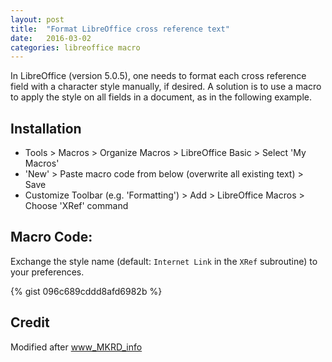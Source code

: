 ```yaml
---
layout: post
title:  "Format LibreOffice cross reference text"
date:   2016-03-02
categories: libreoffice macro
---
```


In LibreOffice (version 5.0.5), one needs to format each cross reference field
with a character style manually, if desired. A solution is to use a macro to
apply the style on all fields in a document, as in the following example.

## Installation

* Tools > Macros > Organize Macros > LibreOffice Basic > Select 'My Macros'
* 'New' > Paste macro code from below (overwrite all existing text) > Save
* Customize Toolbar (e.g. 'Formatting') > Add > LibreOffice Macros >
Choose 'XRef' command

## Macro Code:

Exchange the style name (default: `Internet Link` in the `XRef` subroutine)
to your preferences.

{% gist 096c689cddd8afd6982b %}

## Credit

Modified after [www_MKRD_info](https://forum.openoffice.org/en/forum/viewtopic.php?f=7&t=44614#p355072)
